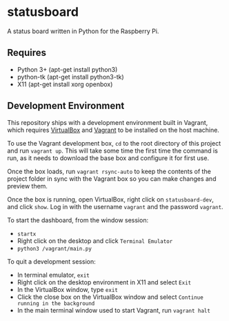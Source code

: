 # statusboard
A status board written in Python for the Raspberry Pi.

## Requires
* Python 3+ (apt-get install python3)
* python-tk (apt-get install python3-tk)
* X11 (apt-get install xorg openbox)

## Development Environment

This repository ships with a development environment built in Vagrant, which requires [VirtualBox](https://www.virtualbox.org/) and [Vagrant](https://www.vagrantup.com/) to be installed on the host machine.

To use the Vagrant development box, `cd` to the root directory of this project and run `vagrant up`. This will take some time the first time the command is run, as it needs to download the base box and configure it for first use.

Once the box loads, run `vagrant rsync-auto` to keep the contents of the project folder in sync with the Vagrant box so you can make changes and preview them.

Once the box is running, open VirtualBox, right click on `statusboard-dev`, and click `show`. Log in with the username `vagrant` and the password `vagrant`.

To start the dashboard, from the window session:

* `startx`
* Right click on the desktop and click `Terminal Emulator`
* `python3 /vagrant/main.py`

To quit a development session:

* In terminal emulator, `exit`
* Right click on the desktop environment in X11 and select `Exit`
* In the VirtualBox window, type `exit`
* Click the close box on the VirtualBox window and select `Continue running in the background`
* In the main terminal window used to start Vagrant, run `vagrant halt`
